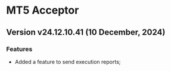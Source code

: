 # MT5 Acceptor

## Version v24.12.10.41 (10 December, 2024)
### Features
* Added a feature to send execution reports; 
